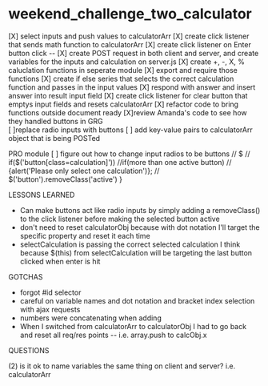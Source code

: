 # weekend_challenge_two_calculator

[X] select inputs and push values to calculatorArr
[X] create click listener that sends math function to calculatorArr
[X] create click listener on Enter button click --
[X] create POST request in both client and server, and create variables for the inputs and calculation on server.js
[X] create +, -, X, % caluclation functions in seperate module
[X] export and require those functions
[X] create if else series that selects the correct calculation function and passes in the input values
[X] respond with answer and insert answer into result input field
[X] create click listener for clear button that emptys input fields and resets calculatorArr
[X] refactor code to bring functions outside document ready
  [X]review Amanda's code to see how they handled buttons in GRG  
  [ ]replace radio inputs with buttons
  [ ] add key-value pairs to calculatorArr object that is being POSTed


PRO module
[ ] figure out how to change input radios to be buttons
    // $
    // if($('button[class=calculation]'))
    //if(more than one active button)
      // {alert('Please only select one calculation')};
      // $('button').removeClass('active') }


LESSONS LEARNED
  * Can make buttons act like radio inputs by simply adding a removeClass() to the click listener before making the selected button active
  * don't need to reset calculatorObj because with dot notation I'll target the specific property and reset it each time
  * selectCalculation is passing the correct selected calculation I think because $(this) from selectCalculation will be targeting the last button clicked when enter is hit

GOTCHAS
  * forgot #id selector
  * careful on variable names and dot notation and bracket index selection with ajax requests
  * numbers were concatenating when adding
  * When I switched from calculatorArr to calculatorObj I had to go back and reset all req/res points -- i.e. array.push to calcObj.x


QUESTIONS

 (2) is it ok to name variables the same thing on client and server? i.e. calculatorArr

